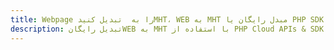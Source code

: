 ---title: Webpage را به  تبدیل کنیدMHT، WEB به MHT مبدل رایگان یا PHP SDKdescription: تبدیل رایگانWEB به MHT با استفاده از PHP Cloud APIs & SDK همچنین اسناد PDF را در Cloud ایجاد، ویرایش و رندر کنید.---